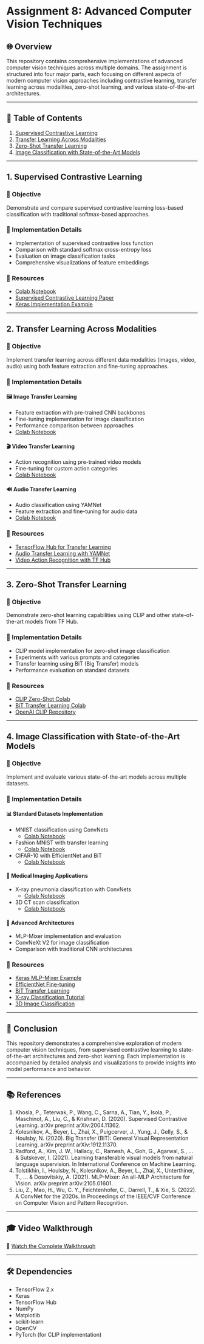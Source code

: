 # Assignment 8: Advanced Computer Vision Techniques

## 🌐 Overview

This repository contains comprehensive implementations of advanced computer vision techniques across multiple domains. The assignment is structured into four major parts, each focusing on different aspects of modern computer vision approaches including contrastive learning, transfer learning across modalities, zero-shot learning, and various state-of-the-art architectures.

---

## 📑 Table of Contents

1. [Supervised Contrastive Learning](#1-supervised-contrastive-learning)
2. [Transfer Learning Across Modalities](#2-transfer-learning-across-modalities)
3. [Zero-Shot Transfer Learning](#3-zero-shot-transfer-learning)
4. [Image Classification with State-of-the-Art Models](#4-image-classification-with-state-of-the-art-models)

---

## 1. Supervised Contrastive Learning

### 🎯 Objective
Demonstrate and compare supervised contrastive learning loss-based classification with traditional softmax-based approaches.

### 📝 Implementation Details
- Implementation of supervised contrastive loss function
- Comparison with standard softmax cross-entropy loss
- Evaluation on image classification tasks
- Comprehensive visualizations of feature embeddings

### 🔗 Resources
- [Colab Notebook](https://colab.research.google.com/drive/YOUR_NOTEBOOK_LINK)
- [Supervised Contrastive Learning Paper](https://arxiv.org/abs/2004.11362)
- [Keras Implementation Example](https://keras.io/examples/vision/supervised-contrastive-learning)

---

## 2. Transfer Learning Across Modalities

### 🎯 Objective
Implement transfer learning across different data modalities (images, video, audio) using both feature extraction and fine-tuning approaches.

### 📝 Implementation Details

#### 🖼️ Image Transfer Learning
- Feature extraction with pre-trained CNN backbones
- Fine-tuning implementation for image classification
- Performance comparison between approaches
- [Colab Notebook](https://colab.research.google.com/drive/YOUR_IMAGE_NOTEBOOK_LINK)

#### 🎬 Video Transfer Learning
- Action recognition using pre-trained video models
- Fine-tuning for custom action categories
- [Colab Notebook](https://colab.research.google.com/drive/YOUR_VIDEO_NOTEBOOK_LINK)

#### 🔊 Audio Transfer Learning
- Audio classification using YAMNet
- Feature extraction and fine-tuning for audio data
- [Colab Notebook](https://colab.research.google.com/drive/YOUR_AUDIO_NOTEBOOK_LINK)

### 🔗 Resources
- [TensorFlow Hub for Transfer Learning](https://www.tensorflow.org/hub)
- [Audio Transfer Learning with YAMNet](https://blog.tensorflow.org/2021/03/transfer-learning-for-audio-data-with-yamnet.html)
- [Video Action Recognition with TF Hub](https://www.tensorflow.org/hub/tutorials/action_recognition_with_tf_hub)

---

## 3. Zero-Shot Transfer Learning

### 🎯 Objective
Demonstrate zero-shot learning capabilities using CLIP and other state-of-the-art models from TF Hub.

### 📝 Implementation Details
- CLIP model implementation for zero-shot image classification
- Experiments with various prompts and categories
- Transfer learning using BiT (Big Transfer) models
- Performance evaluation on standard datasets

### 🔗 Resources
- [CLIP Zero-Shot Colab](https://colab.research.google.com/drive/YOUR_CLIP_NOTEBOOK_LINK)
- [BiT Transfer Learning Colab](https://colab.research.google.com/drive/YOUR_BIT_NOTEBOOK_LINK)
- [OpenAI CLIP Repository](https://github.com/openai/CLIP)

---

## 4. Image Classification with State-of-the-Art Models

### 🎯 Objective
Implement and evaluate various state-of-the-art models across multiple datasets.

### 📝 Implementation Details

#### 📊 Standard Datasets Implementation
- MNIST classification using ConvNets
  - [Colab Notebook](https://colab.research.google.com/drive/YOUR_MNIST_NOTEBOOK_LINK)
- Fashion MNIST with transfer learning
  - [Colab Notebook](https://colab.research.google.com/drive/YOUR_FASHION_MNIST_NOTEBOOK_LINK)
- CIFAR-10 with EfficientNet and BiT
  - [Colab Notebook](https://colab.research.google.com/drive/YOUR_CIFAR10_NOTEBOOK_LINK)

#### 🏥 Medical Imaging Applications
- X-ray pneumonia classification with ConvNets
  - [Colab Notebook](https://colab.research.google.com/drive/YOUR_XRAY_NOTEBOOK_LINK)
- 3D CT scan classification
  - [Colab Notebook](https://colab.research.google.com/drive/YOUR_CT_SCAN_NOTEBOOK_LINK)

#### 🧠 Advanced Architectures
- MLP-Mixer implementation and evaluation
- ConvNeXt V2 for image classification
- Comparison with traditional CNN architectures

### 🔗 Resources
- [Keras MLP-Mixer Example](https://keras.io/examples/vision/mlp_image_classification)
- [EfficientNet Fine-tuning](https://keras.io/examples/vision/image_classification_efficientnet_fine_tuning)
- [BiT Transfer Learning](https://keras.io/examples/vision/bit)
- [X-ray Classification Tutorial](https://keras.io/examples/vision/xray_classification_with_tpus)
- [3D Image Classification](https://keras.io/examples/vision/3D_image_classification)

---

## 📝 Conclusion

This repository demonstrates a comprehensive exploration of modern computer vision techniques, from supervised contrastive learning to state-of-the-art architectures and zero-shot learning. Each implementation is accompanied by detailed analysis and visualizations to provide insights into model performance and behavior.

---

## 📚 References

1. Khosla, P., Teterwak, P., Wang, C., Sarna, A., Tian, Y., Isola, P., Maschinot, A., Liu, C., & Krishnan, D. (2020). Supervised Contrastive Learning. arXiv preprint arXiv:2004.11362.
2. Kolesnikov, A., Beyer, L., Zhai, X., Puigcerver, J., Yung, J., Gelly, S., & Houlsby, N. (2020). Big Transfer (BiT): General Visual Representation Learning. arXiv preprint arXiv:1912.11370.
3. Radford, A., Kim, J. W., Hallacy, C., Ramesh, A., Goh, G., Agarwal, S., ... & Sutskever, I. (2021). Learning transferable visual models from natural language supervision. In International Conference on Machine Learning.
4. Tolstikhin, I., Houlsby, N., Kolesnikov, A., Beyer, L., Zhai, X., Unterthiner, T., ... & Dosovitskiy, A. (2021). MLP-Mixer: An all-MLP Architecture for Vision. arXiv preprint arXiv:2105.01601.
5. Liu, Z., Mao, H., Wu, C. Y., Feichtenhofer, C., Darrell, T., & Xie, S. (2022). A ConvNet for the 2020s. In Proceedings of the IEEE/CVF Conference on Computer Vision and Pattern Recognition.

---

## 🎓 Video Walkthrough

🎥 [Watch the Complete Walkthrough](https://youtu.be/YOUR_YOUTUBE_LINK)

---

## 🛠️ Dependencies

- TensorFlow 2.x
- Keras
- TensorFlow Hub
- NumPy
- Matplotlib
- scikit-learn
- OpenCV
- PyTorch (for CLIP implementation)